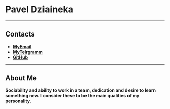 # Pavel Dziaineka

--------------
## Contacts
- [**MyEmail**](p.dziaineka@gmail.com)
- [**MyTelrgramm**](https://t.me/p_dziaineka)
- [**GitHub**](https://github.com/p-dziaineka)

--------------
## About Me
**Sociability and ability to work in a team, dedication and desire to learn something new.  I consider these to be the main qualities of my personality.**


